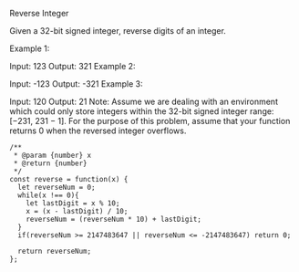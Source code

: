 Reverse Integer

Given a 32-bit signed integer, reverse digits of an integer.

Example 1:

Input: 123
Output: 321
Example 2:

Input: -123
Output: -321
Example 3:

Input: 120
Output: 21
Note:
Assume we are dealing with an environment which could only store integers within the 32-bit signed integer range: [−231,  231 − 1]. For the purpose of this problem, assume that your function returns 0 when the reversed integer overflows.


```
/**
 * @param {number} x
 * @return {number}
 */
const reverse = function(x) {
  let reverseNum = 0;
  while(x !== 0){
    let lastDigit = x % 10;
    x = (x - lastDigit) / 10; 
    reverseNum = (reverseNum * 10) + lastDigit;
  }
  if(reverseNum >= 2147483647 || reverseNum <= -2147483647) return 0;

  return reverseNum;
};

```
